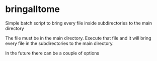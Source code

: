 # bringalltome
Simple batch script to bring every file inside subdirectories to the main directory

The file must be in the main directory. Execute that file and it will bring every file in the subdirectories to the main directory.

In the future there can be a couple of options
